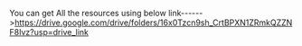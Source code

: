 You can get All the resources using below link------>https://drive.google.com/drive/folders/16x0Tzcn9sh_CrtBPXN1ZRmkQZZNF8Ivz?usp=drive_link
